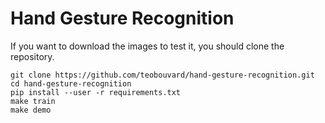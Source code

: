 # Hand Gesture Recognition

If you want to download the images to test it, you should clone the repository.

```
git clone https://github.com/teobouvard/hand-gesture-recognition.git
cd hand-gesture-recognition
pip install --user -r requirements.txt
make train
make demo
```